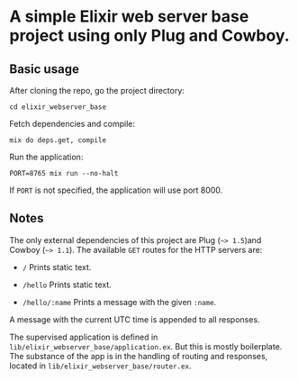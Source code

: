 # A simple Elixir web server base project using only Plug and Cowboy.

## Basic usage

After cloning the repo, go the project directory:

```
cd elixir_webserver_base
```

Fetch dependencies and compile:

```
mix do deps.get, compile
```

Run the application:

```
PORT=8765 mix run --no-halt
```

If `PORT` is not specified, the application will use port 8000.

## Notes

The only external dependencies of this project are Plug (`~> 1.5`)and Cowboy (`~> 1.1`).  The available `GET` routes for the HTTP servers are:

* `/`  Prints static text.

* `/hello` Prints static text.

* `/hello/:name`  Prints a message with the given `:name`.

A message with the current UTC time is appended to all responses.

The supervised application is defined in `lib/elixir_webserver_base/application.ex`.  But this is mostly boilerplate.  The substance of the app is in the handling of routing and responses, located in `lib/elixir_webserver_base/router.ex`.
